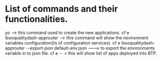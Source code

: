 # List of commands and their functionalities.
 yo --> this command used to create the new applications.
cf e ibsoqualitydash-approuter --> this command will show the nevironment variables configuration(lis of configuration services).
cf e ibsoqualitydash-approuter --export-json default-env.json ---> to export the environments variable in to json file.
cf a -- > this will show list of apps deployed into BTP.

